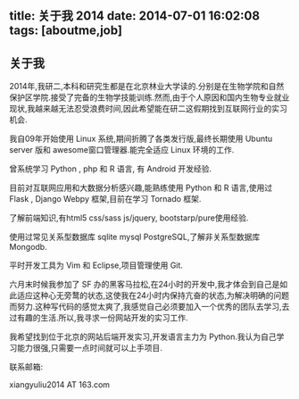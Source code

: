 title: 关于我 2014
date: 2014-07-01 16:02:08
tags: [aboutme,job]
---

## 关于我

  2014年,我研二,本科和研究生都是在北京林业大学读的.分别是在生物学院和自然保护区学院.接受了完备的生物学技能训练.然而,由于个人原因和国内生物专业就业现状,我越来越无法忍受浪费时间,因此希望能在研二这假期找到互联网行业的实习机会.

  我自09年开始使用 Linux 系统,期间折腾了各类发行版,最终长期使用 Ubuntu server 版和 awesome窗口管理器.能完全适应 Linux 环境的工作.
  
  曾系统学习 Python , php 和 R 语言, 有 Android 开发经验.
  
  目前对互联网应用和大数据分析感兴趣,能熟练使用 Python 和 R 语言,使用过 Flask , Django Webpy 框架,目前在学习 Tornado 框架.
  
  了解前端知识,有html5 css/sass js/jquery, bootstarp/pure使用经验.
  
  使用过常见关系型数据库 sqlite mysql PostgreSQL,了解非关系型数据库 Mongodb.

  平时开发工具为 Vim 和 Eclipse,项目管理使用 Git.

  六月末时候我参加了 SF 办的黑客马拉松,在24小时的开发中,我才体会到自己是如此适应这种心无旁鹜的状态,这使我在24小时内保持亢奋的状态,为解决明确的问题而努力.这种写代码的感觉太爽了,我感觉自己必须要加入一个优秀的团队去学习,去过有趣的生活.所以,我寻求一份网站开发的实习工作.

  我希望找到位于北京的网站后端开发实习,开发语言主力为 Python.我认为自己学习能力很强,只需要一点时间就可以上手项目.

联系邮箱:

xiangyuliu2014 AT 163.com

  
